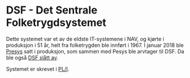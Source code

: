 # DSF - Det Sentrale Folketrygdsystemet

Dette systemet var et av de eldste IT-systemene i NAV, og kjørte
i produksjon i 51 år, helt fra folketrygden ble innført i 1967.
I januar 2018 ble [Presys](https://github.com/navikt/presys) satt i produksjon,
som sammen med Pesys ble arvtager til DSF.
Da ble også [DSF slått av](https://memu.no/kort-fortalt/pensjonert-it-dinosaur/).

Systemet er skrevet i [PL/I](https://en.wikipedia.org/wiki/PL/I).
